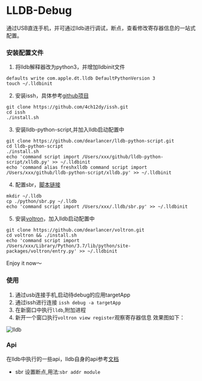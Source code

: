 # LLDB-Debug
通过USB直连手机，并可通过lldb进行调试，断点，查看修改寄存器信息的一站式配置。
### 安装配置文件
1. 将lldb解释器改为python3，并增加lldbinit文件
```
defaults write com.apple.dt.lldb DefaultPythonVersion 3
touch ~/.lldbinit
```
2. 安装issh，具体参考[github项目](https://github.com/4ch12dy/issh)
```
git clone https://github.com/4ch12dy/issh.git
cd issh
./install.sh
```
3. 安装lldb-python-script,并加入lldb启动配置中
```
git clone https://github.com/dearlancer/lldb-python-script.git
cd lldb-python-script
./install.sh
echo 'command script import /Users/xxx/github/lldb-python-script/xlldb.py' >> ~/.lldbinit
echo 'command alias freshxlldb command script import /Users/xxx/github/lldb-python-script/xlldb.py' >> ~/.lldbinit
```
4. 配置sbr，[脚本链接](https://github.com/dearlancer/LLDB-Debug/blob/master/python/sbr.py)
```
mkdir ~/.lldb
cp ./python/sbr.py ~/.lldb
echo 'command script import /Users/xxx/.lldb/sbr.py' >> ~/.lldbinit
```
5. 安装[voltron](https://github.com/dearlancer/voltron.git)，加入lldb启动配置中
```
git clone https://github.com/dearlancer/voltron.git
cd voltron && ./install.sh
echo 'command script import /Users/xxx/Library/Python/3.7/lib/python/site-packages/voltron/entry.py' >> ~/.lldbinit
```
Enjoy it now～
### 使用
1. 通过usb连接手机,启动待debug的应用targetApp
2. 通过issh进行连接 ```issh debug -a targetApp```
3. 在新窗口中执行```lldb```,附加进程
4. 新开一个窗口执行```voltron view register```观察寄存器信息
效果图如下：

![lldb](https://github.com/dearlancer/LLDB-Debug/raw/master/assert/debug.jpg)

### Api
在lldb中执行的一些api，lldb自身的api参考[文档](https://github.com/dearlancer/LLDB-Debug/blob/master/assert/lldb_api.pdf)
* sbr 设置断点,用法:```sbr addr module```
